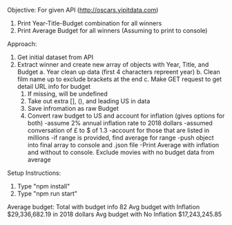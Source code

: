 Objective:
For given API (http://oscars.yipitdata.com)

1. Print Year-Title-Budget combination for all winners
2. Print Average Budget for all winners (Assuming to print to console)

Approach:

1. Get initial dataset from API
2. Extract winner and create new array of objects with Year, Title, and Budget
   a. Year clean up data (first 4 characters repreent year)
   b. Clean film name up to exclude brackets at the end
   c. Make GET request to get detail URL info for budget
   1. If missing, will be undefined
   2. Take out extra [], (), and leading US in data
   3. Save infromation as raw Budget
   4. Convert raw budget to US and account for inflation (gives options for both)
      -assume 2% annual inflation rate to 2018 dollars
      -assumed conversation of £ to $ of 1.3
      -account for those that are listed in millions
      -if range is provided, find average for range
      -push object into final array to console and .json file
      -Print Average with inflation and without to console. Exclude movies with no budget data from average

Setup Instructions:

1. Type "npm install"
2. Type "npm run start"

Average budget:
Total with budget info 82
Avg budget with Inflation $29,336,682.19 in 2018 dollars
Avg budget with No Inflation $17,243,245.85
